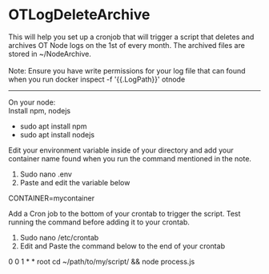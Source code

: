 # OTLogDeleteArchive
This will help you set up a cronjob that will trigger a script that deletes and archives OT Node logs on the 1st of every month. The archived files are stored in ~/NodeArchive.
<br><br>
Note: Ensure you have write permissions for your log file that can found when you run docker inspect -f '{{.LogPath}}' otnode

------------------------------------------------------------------------------------------------------------------------------------------------------------------

On your node:<br>
Install npm, nodejs
<ul>
<li>sudo apt install npm</li>
<li>sudo apt install nodejs</li>
</ul>

Edit your environment variable inside of your directory and add your container name found when you run the command mentioned in the note.
<ol>
<li>Sudo nano .env</li>
<li>Paste and edit the variable below</li>
</ol>

CONTAINER=mycontainer

Add a Cron job to the bottom of your crontab to trigger the script. Test running the command before adding it to your crontab.
<ol>
<li>Sudo nano /etc/crontab</li>
<li>Edit and Paste the command below to the end of your crontab</li>
</ol>

0 0 1 * * root cd ~/path/to/my/script/ && node process.js



